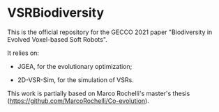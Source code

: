 # VSRBiodiversity
This is the official repository for the GECCO 2021 paper "Biodiversity in Evolved Voxel-based Soft Robots".

It relies on:

* JGEA, for the evolutionary optimization;

* 2D-VSR-Sim, for the simulation of VSRs.

This work is partially based on Marco Rochelli's master's thesis (https://github.com/MarcoRochelli/Co-evolution).
